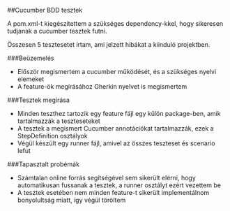##Cucumber BDD tesztek

A pom.xml-t kiegészítettem a szükséges dependency-kkel, hogy sikeresen
tudjanak a cucumber tesztek futni.

Összesen 5 tesztesetet írtam, ami jelzett hibákat a kiinduló projektben.

###Beüzemelés

- Először megismertem a cucumber működését, és a szükséges nyelvi elemeket
- A feature-ök megírásához Gherkin nyelvet is megismertem

###Tesztek megírása

- Minden teszthez tartozik egy feature fájl egy külön package-ben, amik tartalmazzák a teszteseteket
- A tesztek a megismert Cucumber annotációkat tartalmazzák, ezek a StepDefinition osztályok
- Végül készült egy runner fájl, amivel az összes teszteset és scenario lefut

###Tapasztalt probémák

- Számtalan online forrás segítségével sem sikerült elérni, hogy automatikusan fussanak a tesztek,
a runner osztályt ezért vezettem be
- A tesztek esetében nem minden feature-t sikerült implementálnom bonyolultság miatt, így végül töröltem